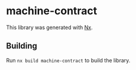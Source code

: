 # machine-contract

This library was generated with [Nx](https://nx.dev).

## Building

Run `nx build machine-contract` to build the library.
